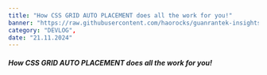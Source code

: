 ```yaml
---
title: "How CSS GRID AUTO PLACEMENT does all the work for you!"
banner: "https://raw.githubusercontent.com/haorocks/guanrantek-insights/master/insights/how-css-grid-auto-placement-does-all-the-work-for-you/banner.jpg",
category: "DEVLOG",
date: "21.11.2024"
---
```


##### How CSS GRID AUTO PLACEMENT does all the work for you!
